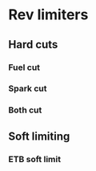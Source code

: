 # Rev limiters  

## Hard cuts  

### Fuel cut  

### Spark cut  

### Both cut 

## Soft limiting 

### ETB soft limit  